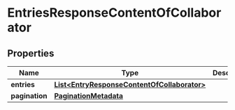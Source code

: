 # EntriesResponseContentOfCollaborator

## Properties
Name | Type | Description | Notes
------------ | ------------- | ------------- | -------------
**entries** | [**List&lt;EntryResponseContentOfCollaborator&gt;**](EntryResponseContentOfCollaborator.md) |  |  [optional]
**pagination** | [**PaginationMetadata**](PaginationMetadata.md) |  |  [optional]
